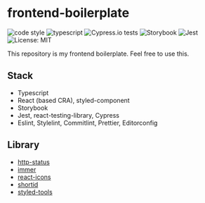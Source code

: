 # frontend-boilerplate

<p>
    <img alt="code style" src="https://img.shields.io/badge/code_style-standard-brightgreen.svg" />
    <img alt="typescript" src="https://camo.githubusercontent.com/71182b7c92d3c36c24eae5342f373d773d58c11d/68747470733a2f2f666c61742e62616467656e2e6e65742f62616467652f69636f6e2f54797065643f69636f6e3d74797065736372697074266c6162656c266c6162656c436f6c6f723d626c756526636f6c6f723d353535353535" />
    <img alt="Cypress.io tests" src="https://img.shields.io/badge/cypress.io-tests-green.svg" />
    <img alt="Storybook" src="https://github.com/storybookjs/brand/raw/master/badge/badge-storybook.svg?sanitize=true" />
    <img alt="Jest" src="https://jestjs.io/img/jest-badge.svg" />
    <img alt="License: MIT" src="https://img.shields.io/badge/License-MIT-green.svg" />
</p>

This repository is my frontend boilerplate. Feel free to use this.

## Stack

- Typescript
- React (based CRA), styled-component
- Storybook
- Jest, react-testing-library, Cypress
- Eslint, Stylelint, Commitlint, Prettier, Editorconfig

## Library
- [http-status](https://www.npmjs.com/package/http-status)
- [immer](https://www.npmjs.com/package/immer)
- [react-icons](https://www.npmjs.com/package/react-icons)
- [shortid](https://www.npmjs.com/package/shortid)
- [styled-tools](https://www.npmjs.com/package/styled-tools)

